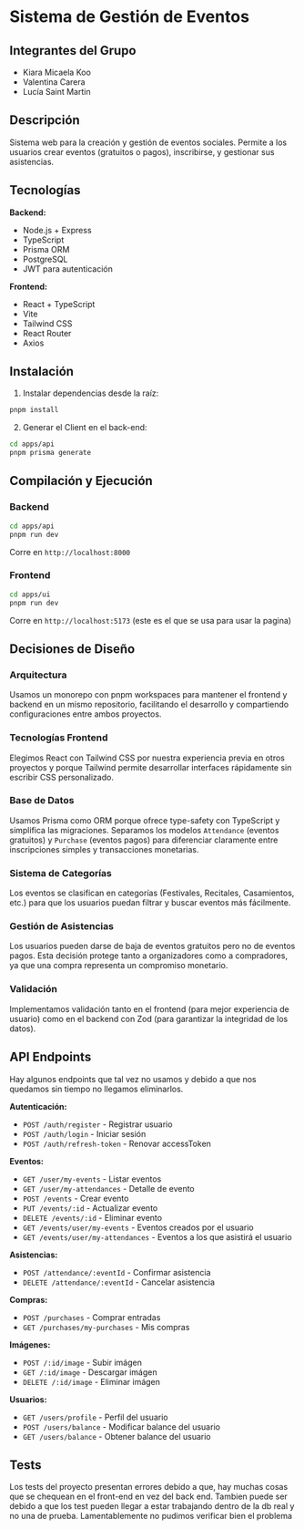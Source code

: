 # Sistema de Gestión de Eventos

## Integrantes del Grupo

- Kiara Micaela Koo
- Valentina Carera
- Lucía Saint Martin

## Descripción

Sistema web para la creación y gestión de eventos sociales. Permite a los usuarios crear eventos (gratuitos o pagos), inscribirse, y gestionar sus asistencias.

## Tecnologías

**Backend:**
- Node.js + Express
- TypeScript
- Prisma ORM
- PostgreSQL
- JWT para autenticación

**Frontend:**
- React + TypeScript
- Vite
- Tailwind CSS
- React Router
- Axios

## Instalación

1. Instalar dependencias desde la raíz:
```bash
pnpm install
```

2. Generar el Client en el back-end:
```bash
cd apps/api
pnpm prisma generate
```

## Compilación y Ejecución

### Backend
```bash
cd apps/api
pnpm run dev
```
Corre en `http://localhost:8000`

### Frontend
```bash
cd apps/ui
pnpm run dev
```
Corre en `http://localhost:5173` (este es el que se usa para usar la pagina)

## Decisiones de Diseño

### Arquitectura
Usamos un monorepo con pnpm workspaces para mantener el frontend y backend en un mismo repositorio, facilitando el desarrollo y compartiendo configuraciones entre ambos proyectos.

### Tecnologías Frontend
Elegimos React con Tailwind CSS por nuestra experiencia previa en otros proyectos y porque Tailwind permite desarrollar interfaces rápidamente sin escribir CSS personalizado.

### Base de Datos
Usamos Prisma como ORM porque ofrece type-safety con TypeScript y simplifica las migraciones. Separamos los modelos `Attendance` (eventos gratuitos) y `Purchase` (eventos pagos) para diferenciar claramente entre inscripciones simples y transacciones monetarias.

### Sistema de Categorías
Los eventos se clasifican en categorías (Festivales, Recitales, Casamientos, etc.) para que los usuarios puedan filtrar y buscar eventos más fácilmente.

### Gestión de Asistencias
Los usuarios pueden darse de baja de eventos gratuitos pero no de eventos pagos. Esta decisión protege tanto a organizadores como a compradores, ya que una compra representa un compromiso monetario.

### Validación
Implementamos validación tanto en el frontend (para mejor experiencia de usuario) como en el backend con Zod (para garantizar la integridad de los datos).

## API Endpoints
Hay algunos endpoints que tal vez no usamos y debido a que nos quedamos sin tiempo no llegamos eliminarlos.

**Autenticación:**
- `POST /auth/register` - Registrar usuario
- `POST /auth/login` - Iniciar sesión
- `POST /auth/refresh-token` - Renovar accessToken

**Eventos:**
- `GET /user/my-events` - Listar eventos
- `GET /user/my-attendances` - Detalle de evento
- `POST /events` - Crear evento
- `PUT /events/:id` - Actualizar evento
- `DELETE /events/:id` - Eliminar evento
- `GET /events/user/my-events` - Eventos creados por el usuario
- `GET /events/user/my-attendances` - Eventos a los que asistirá el usuario

**Asistencias:**
- `POST /attendance/:eventId` - Confirmar asistencia
- `DELETE /attendance/:eventId` - Cancelar asistencia

**Compras:**
- `POST /purchases` - Comprar entradas
- `GET /purchases/my-purchases` - Mis compras

**Imágenes:**
- `POST /:id/image` - Subir imágen
- `GET /:id/image` - Descargar imágen
- `DELETE /:id/image` - Eliminar imágen

**Usuarios:**
- `GET /users/profile` - Perfil del usuario
- `POST /users/balance` - Modificar balance del usuario
- `GET /users/balance` - Obtener balance del usuario

## Tests
Los tests del proyecto presentan errores debido a que, hay muchas cosas que se chequean en el front-end en vez del back end. Tambien puede ser debido a que los test pueden llegar a estar trabajando dentro de la db real y no una de prueba.
Lamentablemente no pudimos verificar bien el problema
